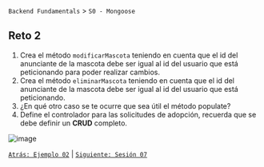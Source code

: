 `Backend Fundamentals` > `S0 - Mongoose` 
	
## Reto 2

1. Crea el método `modificarMascota` teniendo en cuenta que el id del anunciante de la mascota debe ser igual al id del usuario que está peticionando para poder realizar cambios. 
2. Crea el método `eliminarMascota` teniendo en cuenta que el id del anunciante de la mascota debe ser igual al id del usuario que está peticionando.
3. ¿En qué otro caso se te ocurre que sea útil el método populate?
4. Define el controlador para las solicitudes de adopción, recuerda que se debe definir un **CRUD** completo.

![image](https://i.stack.imgur.com/GcGMK.png)



[`Atrás: Ejemplo 02`](../Ejemplo-02) | [`Siguiente: Sesión 07`](../README.md)
